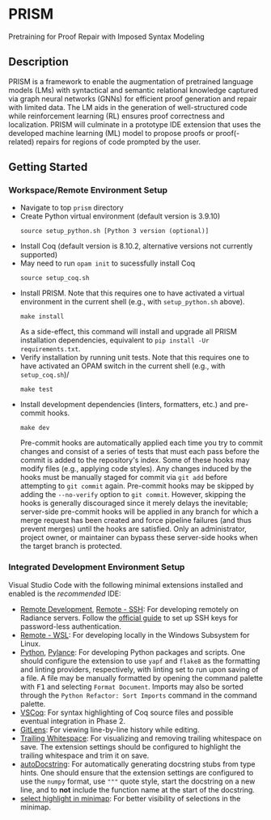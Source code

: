 # PRISM

Pretraining for Proof Repair with Imposed Syntax Modeling

## Description

PRISM is a framework to enable the augmentation of pretrained language models (LMs) with syntactical
and semantic relational knowledge captured via graph neural networks (GNNs) for efficient proof 
generation and repair with limited data. 
The LM aids in the generation of well-structured code while reinforcement learning (RL) ensures proof 
correctness and localization. 
PRISM will culminate in a prototype IDE extension that uses the developed machine learning (ML) model 
to propose proofs or proof(-related) repairs for regions of code prompted by the user.


## Getting Started

### Workspace/Remote Environment Setup
* Navigate to top `prism` directory
* Create Python virtual environment (default version is 3.9.10)
  ```
  source setup_python.sh [Python 3 version (optional)]
  ```
* Install Coq (default version is 8.10.2, alternative versions not currently supported)
* May need to run `opam init` to sucessfully install Coq
  ```
  source setup_coq.sh
  ```
* Install PRISM. Note that this requires one to have activated a virtual environment in the current shell (e.g., with `setup_python.sh` above). 
  ```
  make install
  ```
  As a side-effect, this command will install and upgrade all PRISM installation dependencies, equivalent to `pip install -Ur requirements.txt`.
* Verify installation by running unit tests. Note that this requires one to have activated an OPAM switch in the current shell (e.g., with `setup_coq.sh`)/
  ```
  make test
  ```
* Install development dependencies (linters, formatters, etc.) and pre-commit hooks.
  ```
  make dev
  ```
  Pre-commit hooks are automatically applied each time you try to commit changes and consist of a series of tests that must each pass before the commit is added to the repository's index.
  Some of these hooks may modify files (e.g., applying code styles).
  Any changes induced by the hooks must be manually staged for commit via `git add` before attempting to `git commit` again.
  Pre-commit hooks may be skipped by adding the `--no-verify` option to `git commit`.
  However, skipping the hooks is generally discouraged since it merely delays the inevitable; server-side pre-commit hooks will be applied in any branch for which a merge request has been created and force pipeline failures (and thus prevent merges) until the hooks are satisfied.
  Only an administrator, project owner, or maintainer can bypass these server-side hooks when the target branch is protected.

### Integrated Development Environment Setup
Visual Studio Code with the following minimal extensions installed and enabled is the _recommended_ IDE:
* [Remote Development](https://marketplace.visualstudio.com/items?itemName=ms-vscode-remote.vscode-remote-extensionpack), [Remote - SSH](https://marketplace.visualstudio.com/items?itemName=ms-vscode-remote.remote-ssh): For developing remotely on Radiance servers. Follow the [official guide](https://code.visualstudio.com/docs/remote/ssh) to set up SSH keys for password-less authentication.
* [Remote - WSL](https://marketplace.visualstudio.com/items?itemName=ms-vscode-remote.remote-wsl): For developing locally in the Windows Subsystem for Linux.
* [Python](https://marketplace.visualstudio.com/items?itemName=ms-python.python), [Pylance](https://marketplace.visualstudio.com/items?itemName=ms-python.vscode-pylance): For developing Python packages and scripts.
  One should configure the extension to use `yapf` and `flake8` as the formatting and linting providers, respectively, with linting set to run upon saving of a file.
  A file may be manually formatted by opening the command palette with <kbd>F1</kbd> and selecting `Format Document`. 
  Imports may also be sorted through the `Python Refactor: Sort Imports` command in the command palette.
* [VSCoq](https://marketplace.visualstudio.com/items?itemName=maximedenes.vscoq): For syntax highlighting of Coq source files and possible eventual integration in Phase 2.
* [GitLens](https://marketplace.visualstudio.com/items?itemName=eamodio.gitlens): For viewing line-by-line history while editing.
* [Trailing Whitespace](https://marketplace.visualstudio.com/items?itemName=jkiviluoto.tws): For visualizing and removing trailing whitespace on save. 
  The extension settings should be configured to highlight the trailing whitespace and trim it on save.
* [autoDocstring](https://marketplace.visualstudio.com/items?itemName=njpwerner.autodocstring): For automatically generating docstring stubs from type hints. 
  One should ensure that the extension settings are configured to use the `numpy` format, use `"""` quote style, start the docstring on a new line, and to **not** include the function name at the start of the docstring.
* [select highlight in minimap](https://marketplace.visualstudio.com/items?itemName=mde.select-highlight-minimap): For better visibility of selections in the minimap.
